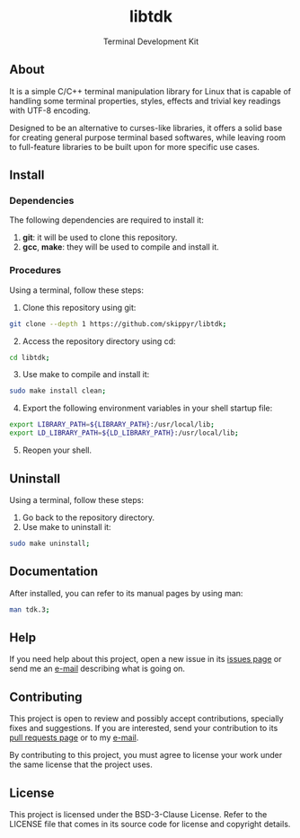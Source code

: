 <h1 align="center">libtdk</h1>
<p align="center">Terminal Development Kit</p>

## About

It is a simple C/C++ terminal manipulation library for Linux that is capable of
handling some terminal properties, styles, effects and trivial key readings with
UTF-8 encoding.

Designed to be an alternative to curses-like libraries, it offers a solid base
for creating general purpose terminal based softwares, while leaving room to
full-feature libraries to be built upon for more specific use cases.

## Install

### Dependencies

The following dependencies are required to install it:

1. **git**: it will be used to clone this repository.
2. **gcc**, **make**: they will be used to compile and install it.

### Procedures

Using a terminal, follow these steps:

1. Clone this repository using git:

```sh
git clone --depth 1 https://github.com/skippyr/libtdk;
```

2. Access the repository directory using cd:

```sh
cd libtdk;
```

3. Use make to compile and install it:

```sh
sudo make install clean;
```

4. Export the following environment variables in your shell startup file:

```sh
export LIBRARY_PATH=${LIBRARY_PATH}:/usr/local/lib;
export LD_LIBRARY_PATH=${LD_LIBRARY_PATH}:/usr/local/lib;
```

5. Reopen your shell.

## Uninstall

Using a terminal, follow these steps:

1. Go back to the repository directory.
2. Use make to uninstall it:

```sh
sudo make uninstall;
```

## Documentation

After installed, you can refer to its manual pages by using man:

```sh
man tdk.3;
```

## Help

If you need help about this project, open a new issue in its
[issues page](https://github.com/skippyr/libtdk/issues) or send me an
[e-mail](mailto:skippyr.developer@gmail.com) describing what is going on.

## Contributing

This project is open to review and possibly accept contributions, specially
fixes and suggestions. If you are interested, send your contribution to its
[pull requests page](https://github.com/skippyr/libtdk/pulls) or to my
[e-mail](mailto:skippyr.developer@gmail.com).

By contributing to this project, you must agree to license your work under the
same license that the project uses.

## License

This project is licensed under the BSD-3-Clause License. Refer to the LICENSE
file that comes in its source code for license and copyright details.
